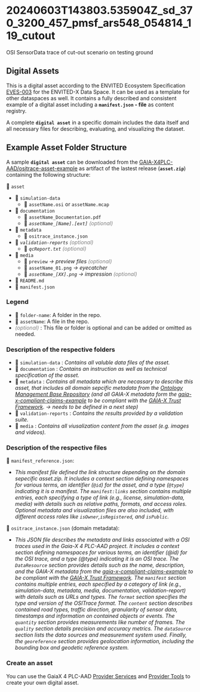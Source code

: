 # 20240603T143803.535904Z_sd_370_3200_457_pmsf_ars548_054814_119_cutout

OSI SensorData trace of cut-out scenario on testing ground

## Digital Assets

This is a digital asset according to the ENVITED Ecosystem Specification [EVES-003](https://ascs-ev.github.io/EVES/EVES-003/eves-003.html) for the ENVITED-X Data Space. It can be used as a template for other dataspaces as well. It contains a fully described and consistent example of a digital asset including a **`manifest.json` - file** as content registry.

A complete **`digital asset`** in a specific domain includes the data itself and all necessary files for describing, evaluating, and visualizing the dataset.

## Example Asset Folder Structure

A sample **`digital asset`** can be downloaded from the [GAIA-X4PLC-AAD/ositrace-asset-example](https://github.com/GAIA-X4PLC-AAD/ositrace-asset-example) as artifact of the lastest release (**`asset.zip`**) containing the following structure:

📁 `asset`

- 📁 `simulation-data`
  - 📄 `assetName.osi` or `assetName.mcap`
- 📁 `documentation`
  - 📄 `assetName_Documentation.pdf`
  - 📄 *`assetName_[Name].[ext]`* <i style="color:gray;">(optional)</i>
- 📁 `metadata`
  - 📄 `ositrace_instance.json`
- 📁 *`validation-reports`* <i style="color:gray;">(optional)</i>
  - 📄 *`qcReport.txt`* <i style="color:gray;">(optional)</i>
- 📁 `media`
  - 📁 `preview` *-> preview files* <i style="color:gray;">(optional)</i>
  - 📄 `assetName_01.png` *-> eyecatcher*
  - 📄 *`assetName_[XX].png`* *-> impression* <i style="color:gray;">(optional)</i>
- 📄 `README.md`
- 📄 `manifest.json`

### Legend

- 📁 `folder-name`: A folder in the repo.
- 📄 `assetName`: A file in the repo.
-  <i style="color:gray;">(optional)</i> : This file or folder is optional and can be added or omitted as needed.

### Description of the respective folders

- 📁 `simulation-data` : *Contains all valuble data files of the asset.*
- 📁 `documentation` : *Contains an instruction as well as technical specification of the asset.*
- 📁 `metadata` :   *Contains all metadata which are necassary to describe this asset, that includes all domain sepcific metadata from the [Ontology Management Base Repository](https://github.com/GAIA-X4PLC-AAD/ontology-management-base) (and all GAIA-X metadata form the [gaia-x-compliant-claims-example](https://github.com/GAIA-X4PLC-AAD/gaia-x-compliant-claims-example) to be compliant with the [GAIA-X Trust Framework](https://docs.gaia-x.eu/policy-rules-committee/trust-framework/22.10/). -> needs to be defined in a next step)*
- 📁 `validation-reports` :   *Contains the results provided by a validation suite.*
- 📁 `media` : *Contains all viusalization content from the asset (e.g. images and videos).*

### Description of the respective files

📄 `manifest_reference.json`:

- *This manifest file defined the link structure depending on the domain sepecific asset.zip. It includes a context section defining namespaces for various terms, an identifier (`@id`) for the asset, and a type (`@type`) indicating it is a manifest. The `manifest:links` section contains multiple entries, each specifying a type of link (e.g., license, simulation-data, media) with details such as relative paths, formats, and access roles. Optional metadata and visualization files are also included, with different access roles like `isOwner`,`isRegistered`, and `isPublic`.*

📄 `ositrace_instance.json` (domain metadata):

- *This JSON file describes the metadata and links associated with a OSI traces used in the Gaia-X 4 PLC-AAD project. It includes a context section defining namespaces for various terms, an identifier (@id) for the OSI trace, and a type (@type) indicating it is an OSI trace. The `DataResource` section provides details such as the name, description, and the GAIA-X metadata from the [gaia-x-compliant-claims-example](https://github.com/GAIA-X4PLC-AAD/gaia-x-compliant-claims-example) to be compliant with the [GAIA-X Trust Framework](https://docs.gaia-x.eu/policy-rules-committee/trust-framework/22.10/). The `manifest` section contains multiple entries, each specified by a category of link (e.g., simulation-data, metadata, media, documentation, validation-report) with details such as URLs and types. The `format` section specifies the type and version of the OSITrace format. The `content` section describes contained road types, traffic direction, granularity of sensor data, timestamps and information on contained objects or events. The `quantity` section provides measurements like number of frames. The `quality` section details precision and accuracy metrics. The `dataSource` section lists the data sources and measurement system used. Finally, the `georeference` section provides geolocation information, including the bounding box and geodetic reference system.*

### Create an asset

You can use the GaiaX 4 PLC-AAD [Provider Services](https://github.com/GAIA-X4PLC-AAD/provider-services) and [Provider Tools](https://github.com/GAIA-X4PLC-AAD/provider-tools) to create your own digital asset.